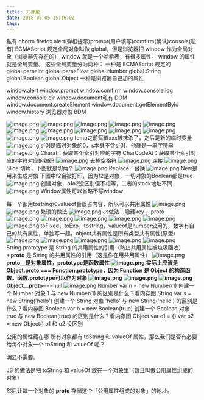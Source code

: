 ```yaml
---
title: JS原型
date: 2018-06-05 15:16:02
tags:
---
```


私有 chorm firefox alert(弹框提示)prompt(用户填写)comfirm(确认)console(私有)
ECMAScript 规定全局对象叫做 global，但是浏览器把 window 作为全局对象（浏览器先存在的）
window 就是一个哈希表，有很多属性。
window 的属性就是全局变量。
这些全局变量分为两种：
一种是 ECMAScript 规定的
global.parseInt
global.parseFloat
global.Number
global.String
global.Boolean
global.Object
一种是浏览器自己加的属性

window.alert
window.prompt
window.comfirm
window.console.log
window.console.dir
window.document私有 DOM
window.document.createElement
window.document.getElementById
window.history 浏览器对象 BDM

![image.png](https://upload-images.jianshu.io/upload_images/11649292-cf60a7cfcadab0d2.png?imageMogr2/auto-orient/strip%7CimageView2/2/w/1240)
![image.png](https://upload-images.jianshu.io/upload_images/11649292-c0af6b1faf32c497.png?imageMogr2/auto-orient/strip%7CimageView2/2/w/1240)
![image.png](https://upload-images.jianshu.io/upload_images/11649292-5a439151768d6ea7.png?imageMogr2/auto-orient/strip%7CimageView2/2/w/1240)
![image.png](https://upload-images.jianshu.io/upload_images/11649292-2c78958bdfb8ccd3.png?imageMogr2/auto-orient/strip%7CimageView2/2/w/1240)
![image.png](https://upload-images.jianshu.io/upload_images/11649292-63dabb016393ae36.png?imageMogr2/auto-orient/strip%7CimageView2/2/w/1240)
![image.png](https://upload-images.jianshu.io/upload_images/11649292-babcc8b5c7920f74.png?imageMogr2/auto-orient/strip%7CimageView2/2/w/1240)
![image.png](https://upload-images.jianshu.io/upload_images/11649292-4f4f847292aac892.png?imageMogr2/auto-orient/strip%7CimageView2/2/w/1240)
![image.png](https://upload-images.jianshu.io/upload_images/11649292-614528a5e3d09804.png?imageMogr2/auto-orient/strip%7CimageView2/2/w/1240)
![image.png](https://upload-images.jianshu.io/upload_images/11649292-856b8f6f8a2fc5cd.png?imageMogr2/auto-orient/strip%7CimageView2/2/w/1240)
![image.png](https://upload-images.jianshu.io/upload_images/11649292-53dd140470ff3b8e.png?imageMogr2/auto-orient/strip%7CimageView2/2/w/1240)
![image.png](https://upload-images.jianshu.io/upload_images/11649292-4a34989d96635931.png?imageMogr2/auto-orient/strip%7CimageView2/2/w/1240)
![image.png](https://upload-images.jianshu.io/upload_images/11649292-0d305cd697882d9b.png?imageMogr2/auto-orient/strip%7CimageView2/2/w/1240)
temp之前赋值xxx被抹杀了，之后是新的临时变量
![image.png](https://upload-images.jianshu.io/upload_images/11649292-0aa7bc318545529a.png?imageMogr2/auto-orient/strip%7CimageView2/2/w/1240)
s[0]是临时对象的0，s本身不含s[0]，他就是一串字符串
![image.png](https://upload-images.jianshu.io/upload_images/11649292-7526172090ddf1dd.png?imageMogr2/auto-orient/strip%7CimageView2/2/w/1240)
Charat：获取某个索引对应的字符 
CharCodeAt：获取某个索引对应的字符对应的编码
![image.png](https://upload-images.jianshu.io/upload_images/11649292-962da48358987022.png?imageMogr2/auto-orient/strip%7CimageView2/2/w/1240)
去掉空格符
![image.png](https://upload-images.jianshu.io/upload_images/11649292-bf9eab3d3adcde28.png?imageMogr2/auto-orient/strip%7CimageView2/2/w/1240)
连接
![image.png](https://upload-images.jianshu.io/upload_images/11649292-ef7fa5b6e999075c.png?imageMogr2/auto-orient/strip%7CimageView2/2/w/1240)
Slice:切片，下图就是切两个
![image.png](https://upload-images.jianshu.io/upload_images/11649292-e2beb32e3e5b8c29.png?imageMogr2/auto-orient/strip%7CimageView2/2/w/1240)
Replace：替换
![image.png](https://upload-images.jianshu.io/upload_images/11649292-416d1976329baa5f.png?imageMogr2/auto-orient/strip%7CimageView2/2/w/1240)
New是用来生成对象
下图中f2会被打印，因为f2是对象，一切对象的Boolean都是true
![image.png](https://upload-images.jianshu.io/upload_images/11649292-010f1a701f725121.png?imageMogr2/auto-orient/strip%7CimageView2/2/w/1240)
创建对象，o1o2没区别但不相等，二者的stack地址不同
![image.png](https://upload-images.jianshu.io/upload_images/11649292-bba0005b20770ab2.png?imageMogr2/auto-orient/strip%7CimageView2/2/w/1240)
Window属性可以省略不写window

每一个都用tostring和valueof会很占内容，所以可以共用属性
![image.png](https://upload-images.jianshu.io/upload_images/11649292-68e62b312b76c4fc.png?imageMogr2/auto-orient/strip%7CimageView2/2/w/1240)
![image.png](https://upload-images.jianshu.io/upload_images/11649292-a5a43bb0caa54155.png?imageMogr2/auto-orient/strip%7CimageView2/2/w/1240)
繁琐的做法
![image.png](https://upload-images.jianshu.io/upload_images/11649292-3239ce3ca8dbcd52.png?imageMogr2/auto-orient/strip%7CimageView2/2/w/1240)
Js做法：隐藏key ，proto
![image.png](https://upload-images.jianshu.io/upload_images/11649292-b5b12e94f34971af.png?imageMogr2/auto-orient/strip%7CimageView2/2/w/1240)
![image.png](https://upload-images.jianshu.io/upload_images/11649292-5dba7407a92e16e4.png?imageMogr2/auto-orient/strip%7CimageView2/2/w/1240)
![image.png](https://upload-images.jianshu.io/upload_images/11649292-223cd4a89296602b.png?imageMogr2/auto-orient/strip%7CimageView2/2/w/1240)
![image.png](https://upload-images.jianshu.io/upload_images/11649292-dcc3aaf007012c4d.png?imageMogr2/auto-orient/strip%7CimageView2/2/w/1240)
![image.png](https://upload-images.jianshu.io/upload_images/11649292-2354915fbee3a74c.png?imageMogr2/auto-orient/strip%7CimageView2/2/w/1240)
![image.png](https://upload-images.jianshu.io/upload_images/11649292-80810d2a5ae92ab2.png?imageMogr2/auto-orient/strip%7CimageView2/2/w/1240)
toFixed，toExp，tostring，valueof是number公用的，数字有自己的共有属性，单独写一起，object共有属性是所有类型共有属性(原型)
![image.png](https://upload-images.jianshu.io/upload_images/11649292-1a10aaddf0692bb3.png?imageMogr2/auto-orient/strip%7CimageView2/2/w/1240)
![image.png](https://upload-images.jianshu.io/upload_images/11649292-52c741e94c18a9e9.png?imageMogr2/auto-orient/strip%7CimageView2/2/w/1240)
![image.png](https://upload-images.jianshu.io/upload_images/11649292-b212480effb81348.png?imageMogr2/auto-orient/strip%7CimageView2/2/w/1240)
![image.png](https://upload-images.jianshu.io/upload_images/11649292-3e54284f2563b68f.png?imageMogr2/auto-orient/strip%7CimageView2/2/w/1240)
![image.png](https://upload-images.jianshu.io/upload_images/11649292-21e9f5468ffcb045.png?imageMogr2/auto-orient/strip%7CimageView2/2/w/1240)
String.prototype 是 String 的共用属性的引用（防止共用属性被垃圾回收）
s.__proto__ 是 String 的共用属性的引用（这是你在用共用属性）
![image.png](https://upload-images.jianshu.io/upload_images/11649292-7120e8e915778511.png?imageMogr2/auto-orient/strip%7CimageView2/2/w/1240)
__proto__是对象属性，prototype是函数属性
![image.png](https://upload-images.jianshu.io/upload_images/11649292-b59cba00ede6aad8.png?imageMogr2/auto-orient/strip%7CimageView2/2/w/1240)
实际上应该是 Object.__proto__ === Function.prototype，因为 Function 是 Object 的构造函数。函数.prototype可以作为对象
![image.png](https://upload-images.jianshu.io/upload_images/11649292-23d6b0e8bb310663.png?imageMogr2/auto-orient/strip%7CimageView2/2/w/1240)
![image.png](https://upload-images.jianshu.io/upload_images/11649292-092e85ee1e5144db.png?imageMogr2/auto-orient/strip%7CimageView2/2/w/1240)
![image.png](https://upload-images.jianshu.io/upload_images/11649292-f271828d486ac2f7.png?imageMogr2/auto-orient/strip%7CimageView2/2/w/1240)
Object__proto__===null
![image.png](https://upload-images.jianshu.io/upload_images/11649292-520d805b3c9a3a0b.png?imageMogr2/auto-orient/strip%7CimageView2/2/w/1240)
Number
var n = new Number(1) 创建一个 Number 对象
1 与 new Number(1) 的区别是什么？看内存图
String
var s = new String('hello') 创建一个 String 对象
'hello' 与 new String('hello') 的区别是什么？看内存图
Boolean
var b = new Boolean(true) 创建一个 Boolean 对象
true 与 new Boolean(true) 的区别是什么？看内存图
Object
var o1 = {}
var o2 = new Object()
o1 和 o2 没区别

公用的属性藏在哪
所有对象都有 toString 和 valueOf 属性，那么我们是否有必要给每个对象一个 toString 和 valueOf 呢？

明显不需要。

JS 的做法是把 toString 和 valueOf 放在一个对象里（暂且叫做公用属性组成的对象）

然后让每一个对象的 __proto__ 存储这个「公用属性组成的对象」的地址。